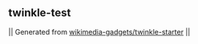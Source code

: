 ## twinkle-test



|| Generated from [wikimedia-gadgets/twinkle-starter](https://github.com/wikimedia-gadgets/twinkle-starter) ||